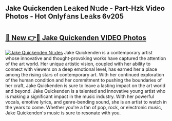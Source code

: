 ## Jake Quickenden Le𝚊ked N𝚞de - Part-Hzk Video Photos - Hot Onlyf𝚊ns Le𝚊ks 6v205

# <h2><a href="http://ab46178.deff.icu/?id=Jake+Quickenden">🔗 New 👉🔴 Jake Quickenden VIDEO Photos</a></h2>

[![Jake Quickenden N𝚞des](https://i.imgur.com/rIISA9y.gif)](http://ab46178.deff.icu/?id=Jake+Quickenden)
Jake Quickenden is a contemporary artist whose innovative and thought-provoking works have captured the attention of the art world. Her unique artistic vision, coupled with her ability to connect with viewers on a deep emotional level, has earned her a place among the rising stars of contemporary art. With her continued exploration of the human condition and her commitment to pushing the boundaries of her craft, Jake Quickenden is sure to leave a lasting impact on the art world and beyond. Jake Quickenden is a talented and innovative young artist who is making a significant impact in the music industry. With her powerful vocals, emotive lyrics, and genre-bending sound, she is an artist to watch in the years to come. Whether you're a fan of pop, rock, or electronic music, Jake Quickenden's music is sure to resonate with you.
